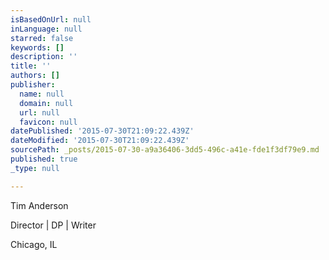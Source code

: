 ```yaml
---
isBasedOnUrl: null
inLanguage: null
starred: false
keywords: []
description: ''
title: ''
authors: []
publisher:
  name: null
  domain: null
  url: null
  favicon: null
datePublished: '2015-07-30T21:09:22.439Z'
dateModified: '2015-07-30T21:09:22.439Z'
sourcePath: _posts/2015-07-30-a9a36406-3dd5-496c-a41e-fde1f3df79e9.md
published: true
_type: null

---
```

Tim Anderson

Director | DP | Writer

Chicago, IL